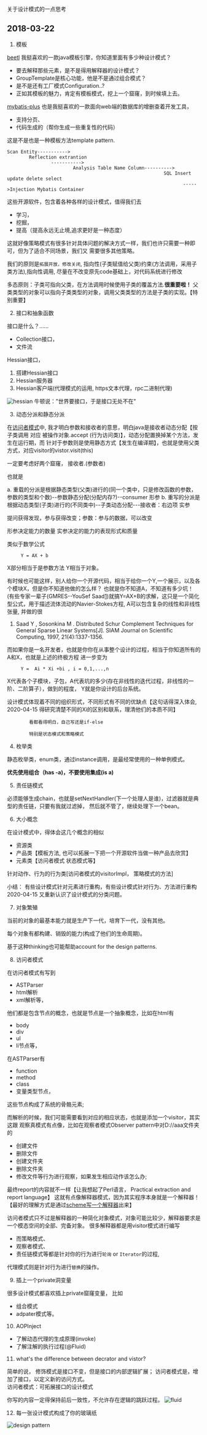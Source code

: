 关于设计模式的一点思考

## 2018-03-22

1. 模板

[beetl][1] 我挺喜欢的一款java模板引擎，你知道里面有多少种设计模式？


- 要去解释那些元素，是不是得用解释器的设计模式？
- GroupTemplate是核心功能，他是不是通过组合模式？
- 是不是还有工厂模式Configuration..?
- 正如其模板的魅力，肯定有模板模式，挖上一个窟窿，到时候填上去。



[mybatis-plus][2] 也是我挺喜欢的一款面向web端的数据库的增删查着开发工具，

- 支持分页、
- 代码生成的（帮你生成一些重复性的代码）

这是不是也是一种模板方法template pattern.

    Scan Entity----------->
            Reflection extrantion
                    ----------->
                            Analysis Table Name Column---------->
                                                             SQL Insert update delete select 
                                                                    ----->Injection Mybatis Container

这些开源软件，包含着各种各样的设计模式，值得我们去

- 学习，
- 挖掘，
- 提高（提高永远无止境,追求更好是一种态度）

这就好像策略模式有很多针对具体问题的解决方式一样，我们也许只需要一种即可，但为了适合不同场景，我们又
需要很多其他策略。

我们的原则是`拓展开放，修改关闭`, 指向性(子类赋值给父类)约束(方法调用，采用子类方法),指向性调用,
尽量在不改变原先code基础上，对代码系统进行修改

多态原则：子类可指向父类，在方法调用时候使用子类的覆盖方法.**很重要啦！**
父类类型的对象可以指向子类类型的对象，调用父类类型的方法是子类的实现。【特别重要】


2. 接口和抽象函数

接口是什么？……

- Collection接口，
- 文件流

Hessian接口，

1. 搭建Hessian接口
2. Hessian服务器
3. Hessian客户端(代理模式的运用, https文本代理，rpc二进制代理)

![hessian][6]
牛顿说："世界要接口，于是接口无处不在"



3. 动态分派和静态分派

在[访问者模式][4]中, 我才明白参数和接收者的意思，明白java是接收者动态分配【按子类调用 对应 被操作对象.accept
(行为访问类)】，动态分配置换掉某个方法，发生在运行期，而
针对于参数则是使用静态方式【发生在编译期】，也就是使用父类方式，对应visitor的vistor.visit(this)

一定要考虑好两个窟窿， 接收者.\(参数者\)

也就是

a. 重载的分派是根据静态类型(父类)进行的(同一个类中，只是修改函数的参数，参数的类型和个数)--参数静态分配(分配内存?)--consumer 形参
b. 重写的分派是根据动态类型(子类)进行的(不同类中)--子类动态分配---接收者：右边项  实参


提问获得发现，参与获得改变；参数：参与的数据，可以改变

形参决定能力的数量
实参决定的能力的表现形式和质量



类似于数学公式

```
     Y = AX + b
```

X部分相当于是参数方法
Y相当于对象。


有时候也可能这样，别人给你一个开源代码，相当于给你一个Y,一个展示，以及各个模块X，但是你不知道他做的怎么样？ 也就是你不知道A，不知道有多少坑！
(有些专家一辈子(GMRES--YouSef Saad[1])就搞Y=AX+B的求解，这只是一个简化型公式，用于描述流体流动的Navier-Stokes方程,
A可以包含复杂的线性和非线性张量, 并做的很

1. Saad Y , Sosonkina M . Distributed Schur Complement Techniques for General Sparse Linear Systems[J]. SIAM Journal on Scientific Computing, 1997, 21(4):1337-1356.



而如果你是一名开发者，也就是你你在从事整个设计的过程，相当于你知道所有的A和X，也就是上述的终极方程
进一步变为

```
     Y =  Ai * Xi +bi , i = 0,1,...,n
```

X代表各个子模块，子包，A代表坑的多少(存在非线性的迭代过程，非线性的一阶、二阶算子），做到的程度， Y就是你设计的后台系统。

设计模式体现着不同的组织形式，不同形式有不同的优缺点【这句话得深入体会, 2020-04-15 得研究清楚不同的Xi的区别和联系，理清他们的本质不同】

```
        看都看得明白，自己写还是if-else

        特别是状态模式和策略模式
```

4. 枚举类

静态枚举类，enum类，通过instance调用，是最经常使用的一种单例模式。

**优先使用组合（has -a)，不要使用集成(is a)**


5. 责任链模式

必须能够生成chain，也就是setNextHandler(下一个处理人是谁)，过滤器就是典型的责任链，只要有我就过滤掉，
然后就不管了，继续处理下一个bean。


6. 大小概念

在设计模式中，得体会这几个概念的相似

- 资源类
- 产品类【模板方法, 也可以拓展一下把一个开源软件当做一种产品去欣赏】
- 元素类【访问者模式  状态模式等】

针对动作、行为的行为类[访问者模式的visitorImpl， 策略模式的方法] 

小结： 有些设计模式针对元素进行重构，有些设计模式针对行为、方法进行重构
2020-04-15 又重新认识了设计模式的分类问题。

7. 对象繁殖

当前的对象的最基本能力就是生产下一代，培育下一代，没有其他。

每个对象有都构建、销毁的能力(构成了他们的生命周期)。

基于这种thinking也可能帮助account for the design patterns.

8. 访问者模式

在访问者模式有写到

- ASTParser
- html解析
- xml解析等， 

他们都是包含节点的概念，也就是节点是一个抽象概念，比如在html有

- body
- div
- ul
- li节点等，

在ASTParser有

- function
- method
- class
- 变量类型节点， 

这些节点构成了系统的骨骼元素;

而解析的时候，我们可能需要看到对应的相应状态，也就是添加一个visitor，其实这跟
观察真模式有点像，比如在观察者模式Observer pattern中对D://aaa文件夹的

- 创建文件 
- 删除文件 
- 创建文件夹 
- 删除文件夹 
- 修改文件等行为进行观察，如果发生相应动作该怎么办;

最终report的内容就不一样【让我想起了Perl语言， Practical extraction and report language】
这就有点像解释器模式，因为其实程序本身就是一个解释器！【最好的理解方式是通过[scheme写一个解释器][5]出来】

访问者模式只不过是解释器的一种简化对象模式，对象可能比较少，解释器要求是一个模态空间的全部、完备对象。
很多解释器都是用visitor模式进行编写

- 而策略模式、
- 观察者模式、
- 责任链模式等都是针对你的行为进行`轮询` or `Iterator`的过程,

代理模式则是针对行为进行`替换`的操作。

9. 插上一个private洞变量

很多设计模式都喜欢插上private窟窿变量， 比如

- 组合模式
- adpater模式等。

10. AOPInject

- 了解动态代理的生成原理(invoke)
- 了解注解的执行过程(@Fluid)

11. what's the difference between decrator and vistor?

简单的说，
          修饰模式是接口不变，但是接口的内部逻辑扩展；
          访问者模式是，增加了接口，以定义新的访问方式。  
          访问者模式：可拓展接口的设计模式

你写的内容一定得保持前后一致性，不允许存在逻辑的跳跃过程。
![fluid][7]

12. 每一张设计模式构成了你的玻璃纸

![design pattern][8]

[1]:http://ibeetl.com/guide/#beetl 
[2]:http://mp.baomidou.com/#/?id=%E7%AE%80%E4%BB%8B 
[3]:http://hessian.caucho.com/ 
[4]:https://blog.csdn.net/anxpp/article/details/51224293 
[5]:http://jueqingsizhe66.github.io/blog/2015/05/18/the-little-scheme-and-part-of-tss/ 
[6]:https://github.com/jueqingsizhe66/DesignPattern/blob/master/image/Hessian.png
[7]:https://github.com/jueqingsizhe66/DesignPattern/blob/master/image/AOPInject.png
[8]:https://github.com/jueqingsizhe66/DesignPattern/blob/master/image/layoutGlasses.png

